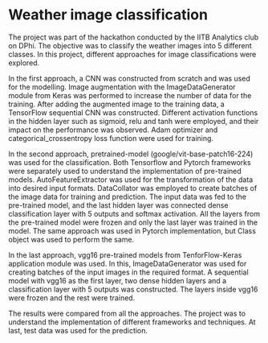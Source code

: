 # Weather image classification

The project was part of the hackathon conducted by the IITB Analytics club on DPhi. The objective was to classify the weather images into 5 different classes. In this project, different approaches for image classifications were explored.

In the first approach, a CNN was constructed from scratch and was used for the modelling. Image augmentation with the ImageDataGenerator module from Keras was performed to increase the number of data for the training. After adding the augmented image to the training data, a TensorFlow sequential CNN was constructed. Different activation functions in the hidden layer such as sigmoid, relu and tanh were employed, and their impact on the performance was observed. Adam optimizer and categorical_crossentropy loss function were used for training.

In the second approach, pretrained-model (google/vit-base-patch16-224) was used for the classification. Both Tensorflow and Pytorch frameworks were separately used to understand the implementation of pre-trained models. AutoFeatureExtractor was used for the transformation of the data into desired input formats. DataCollator was employed to create batches of the image data for training and prediction. The input data was fed to the pre-trained model, and the last hidden layer was connected dense classification layer with 5 outputs and softmax activation. All the layers from the pre-trained model were frozen and only the last layer was trained in the model. The same approach was used in Pytorch implementation, but Class object was used to perform the same.

In the last approach, vgg16 pre-trained models from TenforFlow-Keras application module was used. In this, ImageDataGenerator was used for creating batches of the input images in the required format. A sequential model with vgg16 as the first layer, two dense hidden layers and a classification layer with 5 outputs was constructed. The layers inside vgg16 were frozen and the rest were trained. 

The results were compared from all the approaches. The project was to understand the implementation of different frameworks and techniques. At last, test data was used for the prediction.

